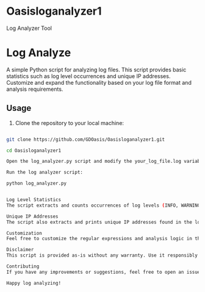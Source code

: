 # Oasisloganalyzer1
Log Analyzer Tool

# Log Analyze

A simple Python script for analyzing log files. This script provides basic statistics such as log level occurrences and unique IP addresses. Customize and expand the functionality based on your log file format and analysis requirements.

## Usage

1. Clone the repository to your local machine:

```bash

git clone https://github.com/GDOasis/Oasisloganalyzer1.git

cd Oasisloganalyzer1

Open the log_analyzer.py script and modify the your_log_file.log variable to the path of your log file.

Run the log analyzer script:

python log_analyzer.py


Log Level Statistics
The script extracts and counts occurrences of log levels (INFO, WARNING, ERROR, DEBUG) from the log file.

Unique IP Addresses
The script also extracts and prints unique IP addresses found in the log file.

Customization
Feel free to customize the regular expressions and analysis logic in the script based on your log file format and specific analysis requirements.

Disclaimer
This script is provided as-is without any warranty. Use it responsibly and at your own risk.

Contributing
If you have any improvements or suggestions, feel free to open an issue or submit a pull request.

Happy log analyzing!
